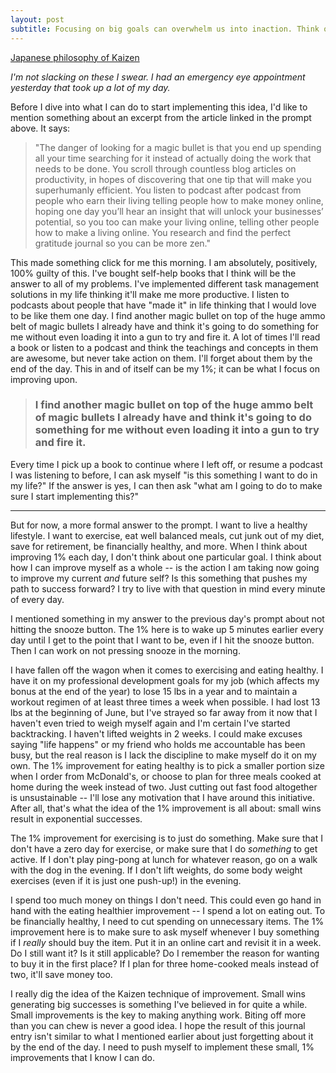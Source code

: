 ```yaml
---
layout: post
subtitle: Focusing on big goals can overwhelm us into inaction. Think on the Japanese philosophy of Kaizen– simply getting 1% better each day. What’s something really small you can start doing every day that will create a compounding effect in your life?
---
```


[Japanese philosophy of Kaizen](https://www.artofmanliness.com/articles/get-1-better-every-day-the-kaizen-way-to-self-improvement/)

*I'm not slacking on these I swear. I had an emergency eye appointment yesterday that took up a lot of my day.*

Before I dive into what I can do to start implementing this idea, I'd like to mention something about an excerpt from the article linked in the prompt above. It says:

> "The danger of looking for a magic bullet is that you end up spending all your time searching for it instead of actually doing the work that needs to be done. You scroll through countless blog articles on productivity, in hopes of discovering that one tip that will make you superhumanly efficient. You listen to podcast after podcast from people who earn their living telling people how to make money online, hoping one day you’ll hear an insight that will unlock your businesses’ potential, so you too can make your living online, telling other people how to make a living online. You research and find the perfect gratitude journal so you can be more zen."

This made something click for me this morning. I am absolutely, positively, 100% guilty of this. I've bought self-help books that I think will be the answer to all of my problems. I've implemented different task management solutions in my life thinking it'll make me more productive. I listen to podcasts about people that have "made it" in life thinking that I would love to be like them one day. I find another magic bullet on top of the huge ammo belt of magic bullets I already have and think it's going to do something for me without even loading it into a gun to try and fire it. A lot of times I'll read a book or listen to a podcast and think the teachings and concepts in them are awesome, but never take action on them. I'll forget about them by the end of the day. This in and of itself can be my 1%; it can be what I focus on improving upon.

> ### I find another magic bullet on top of the huge ammo belt of magic bullets I already have and think it's going to do something for me without even loading it into a gun to try and fire it.

Every time I pick up a book to continue where I left off, or resume a podcast I was listening to before, I can ask myself "is this something I want to do in my life?" If the answer is yes, I can then ask "what am I going to do to make sure I start implementing this?"

---

But for now, a more formal answer to the prompt. I want to live a healthy lifestyle. I want to exercise, eat well balanced meals, cut junk out of my diet, save for retirement, be financially healthy, and more. When I think about improving 1% each day, I don't think about one particular goal. I think about how I can improve myself as a whole -- is the action I am taking now going to improve my current _and_ future self? Is this something that pushes my path to success forward? I try to live with that question in mind every minute of every day.

I mentioned something in my answer to the previous day's prompt about not hitting the snooze button. The 1% here is to wake up 5 minutes earlier every day until I get to the point that I want to be, even if I hit the snooze button. Then I can work on not pressing snooze in the morning.

I have fallen off the wagon when it comes to exercising and eating healthy. I have it on my professional development goals for my job (which affects my bonus at the end of the year) to lose 15 lbs in a year and to maintain a workout regimen of at least three times a week when possible. I had lost 13 lbs at the beginning of June, but I've strayed so far away from it now that I haven't even tried to weigh myself again and I'm certain I've started backtracking. I haven't lifted weights in 2 weeks. I could make excuses saying "life happens" or my friend who holds me accountable has been busy, but the real reason is I lack the discipline to make myself do it on my own. The 1% improvement for eating healthy is to pick a smaller portion size when I order from McDonald's, or choose to plan for three meals cooked at home during the week instead of two. Just cutting out fast food altogether is unsustainable -- I'll lose any motivation that I have around this initiative. After all, that's what the idea of the 1% improvement is all about: small wins result in exponential successes.

The 1% improvement for exercising is to just do something. Make sure that I don't have a zero day for exercise, or make sure that I do *something* to get active. If I don't play ping-pong at lunch for whatever reason, go on a walk with the dog in the evening. If I don't lift weights, do some body weight exercises (even if it is just one push-up!) in the evening.

I spend too much money on things I don't need. This could even go hand in hand with the eating healthier improvement -- I spend a lot on eating out. To be financially healthy, I need to cut spending on unnecessary items. The 1% improvement here is to make sure to ask myself whenever I buy something if I *really* should buy the item. Put it in an online cart and revisit it in a week. Do I still want it? Is it still applicable? Do I remember the reason for wanting to buy it in the first place? If I plan for three home-cooked meals instead of two, it'll save money too.

I really dig the idea of the Kaizen technique of improvement. Small wins generating big successes is something I've believed in for quite a while. Small improvements is the key to making anything work. Biting off more than you can chew is never a good idea. I hope the result of this journal entry isn't similar to what I mentioned earlier about just forgetting about it by the end of the day. I need to push myself to implement these small, 1% improvements that I know I can do.
